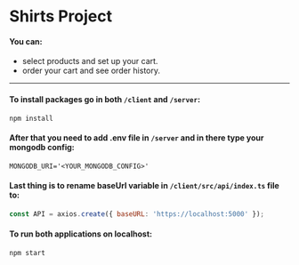 # Shirts Project

#### You can:
- select products and set up your cart.
- order your cart and see order history.
---

#### To install packages go in both `/client` and `/server`:
```
npm install
```

#### After that you need to add .env file in `/server` and in there type your mongodb config:
```
MONGODB_URI='<YOUR_MONGODB_CONFIG>'
```

#### Last thing is to rename baseUrl variable in `/client/src/api/index.ts` file to:
```js
const API = axios.create({ baseURL: 'https://localhost:5000' });
```

#### To run both applications on localhost:
```
npm start
```
